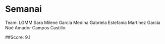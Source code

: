 # Semanai

Team: LGMM
Sara Milene García Medina
Gabriela Estefanía Martínez García
Noé Amador Campos Castillo 

##Score: 9.1
